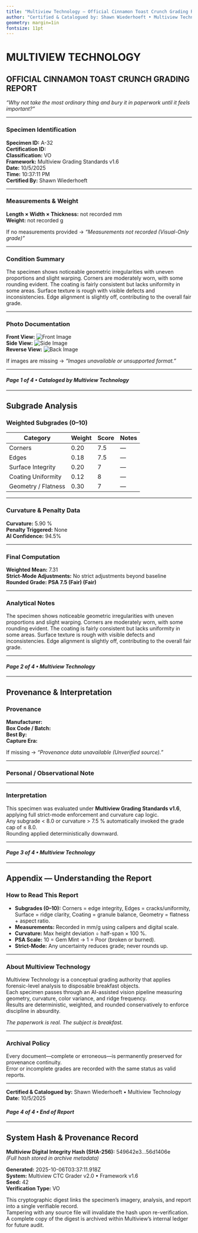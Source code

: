 ```yaml
---
title: "Multiview Technology — Official Cinnamon Toast Crunch Grading Report"
author: "Certified & Catalogued by: Shawn Wiederhoeft • Multiview Technology"
geometry: margin=1in
fontsize: 11pt
---
```


# MULTIVIEW TECHNOLOGY  
## OFFICIAL CINNAMON TOAST CRUNCH GRADING REPORT

*“Why not take the most ordinary thing and bury it in paperwork until it feels important?”*

---

### **Specimen Identification**
**Specimen ID:** A-32  
**Certification ID:**   
**Classification:** VO  
**Framework:** Multiview Grading Standards v1.6  
**Date:** 10/5/2025  
**Time:** 10:37:11 PM  
**Certified By:** Shawn Wiederhoeft  

---

### **Measurements & Weight**
**Length × Width × Thickness:** not recorded mm  
**Weight:** not recorded g  

If no measurements provided → *“Measurements not recorded (Visual-Only grade)”*

---

### **Condition Summary**
The specimen shows noticeable geometric irregularities with uneven proportions and slight warping. Corners are moderately worn, with some rounding evident. The coating is fairly consistent but lacks uniformity in some areas. Surface texture is rough with visible defects and inconsistencies. Edge alignment is slightly off, contributing to the overall fair grade.

---

### **Photo Documentation**
**Front View:** ![Front Image](D:\Projects\CTC_Grading\Specimens\A-32\A-32_front.jpg)  
**Side View:** ![Side Image](D:\Projects\CTC_Grading\Specimens\A-32\A-32_side.jpg)  
**Reverse View:** ![Back Image]()  

If images are missing → *“Images unavailable or unsupported format.”*

---

#### *Page 1 of 4 • Cataloged by Multiview Technology*
<div style="page-break-after: always;"></div>

---

## **Subgrade Analysis**

### **Weighted Subgrades (0–10)**

| Category | Weight | Score | Notes |
|-----------|---------|--------|-------|
| Corners | 0.20 | 7.5 | — |
| Edges | 0.18 | 7.5 | — |
| Surface Integrity | 0.20 | 7 | — |
| Coating Uniformity | 0.12 | 8 | — |
| Geometry / Flatness | 0.30 | 7 | — |

---

### **Curvature & Penalty Data**
**Curvature:** 5.90 %  
**Penalty Triggered:** None  
**AI Confidence:** 94.5%  

---

### **Final Computation**
**Weighted Mean:** 7.31  
**Strict-Mode Adjustments:** No strict adjustments beyond baseline  
**Rounded Grade:** **PSA 7.5 (Fair) (Fair)**  

---

### **Analytical Notes**
The specimen shows noticeable geometric irregularities with uneven proportions and slight warping. Corners are moderately worn, with some rounding evident. The coating is fairly consistent but lacks uniformity in some areas. Surface texture is rough with visible defects and inconsistencies. Edge alignment is slightly off, contributing to the overall fair grade.

---

#### *Page 2 of 4 • Multiview Technology*
<div style="page-break-after: always;"></div>

---

## **Provenance & Interpretation**

### **Provenance**
**Manufacturer:**   
**Box Code / Batch:**   
**Best By:**   
**Capture Era:**   

If missing → *“Provenance data unavailable (Unverified source).”*

---

### **Personal / Observational Note**


---

### **Interpretation**
This specimen was evaluated under **Multiview Grading Standards v1.6**, applying full strict-mode enforcement and curvature cap logic.  
Any subgrade < 8.0 or curvature > 7.5 % automatically invoked the grade cap of ≤ 8.0.  
Rounding applied deterministically downward.

---

#### *Page 3 of 4 • Multiview Technology*
<div style="page-break-after: always;"></div>

---

## **Appendix — Understanding the Report**

### **How to Read This Report**
- **Subgrades (0–10):** Corners = edge integrity, Edges = cracks/uniformity, Surface = ridge clarity, Coating = granule balance, Geometry = flatness + aspect ratio.  
- **Measurements:** Recorded in mm/g using calipers and digital scale.  
- **Curvature:** Max height deviation ÷ half-span × 100 %.  
- **PSA Scale:** 10 = Gem Mint → 1 = Poor (broken or burned).  
- **Strict-Mode:** Any uncertainty reduces grade; never rounds up.  

---

### **About Multiview Technology**
Multiview Technology is a conceptual grading authority that applies forensic-level analysis to disposable breakfast objects.  
Each specimen passes through an AI-assisted vision pipeline measuring geometry, curvature, color variance, and ridge frequency.  
Results are deterministic, weighted, and rounded conservatively to enforce discipline in absurdity.  

*The paperwork is real. The subject is breakfast.*

---

### **Archival Policy**
Every document—complete or erroneous—is permanently preserved for provenance continuity.  
Error or incomplete grades are recorded with the same status as valid reports.  

---

**Certified & Catalogued by:** Shawn Wiederhoeft  •  Multiview Technology  
**Date:** 10/5/2025  

#### *Page 4 of 4 • End of Report*



---

## System Hash & Provenance Record  
**Multiview Digital Integrity Hash (SHA-256):** 549642e3…56d1406e  
*(Full hash stored in archive metadata)*  

**Generated:** 2025-10-06T03:37:11.918Z  
**System:** Multiview CTC Grader v2.0 • Framework v1.6  
**Seed:** 42  
**Verification Type:** VO  

This cryptographic digest links the specimen’s imagery, analysis, and report into a single verifiable record.  
Tampering with any source file will invalidate the hash upon re-verification.  
A complete copy of the digest is archived within Multiview’s internal ledger for future audit.  
